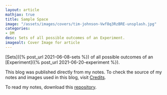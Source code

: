 ```yaml
---
layout: article
mathjax: true
title: Sample Space
image: "/assets/images/covers/tim-johnson-Vwf8q3RzBRE-unsplash.jpg"
categories:
- DM
desc: Sets of all possible outcomes of an Experiment. 
imagealt: Cover Image for article
---
```


[Sets]({% post_url 2021-06-08-sets %}) of all possible outcomes of an [Experiment]({% post_url 2021-06-20-experiment %}).

This blog was published directly from my notes.
To check the source of my notes and images used in this blog, visit <a href="/credits.html" target="_blank">Credits</a>.

To read my notes, download this <a href="https://github.com/bovem/CS" target="blank">repository</a>.